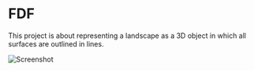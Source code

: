 # FDF

<!DOCTYPE html>
<html>

This project is about representing a landscape as a 3D object
in which all surfaces are outlined in lines.

![Screenshot](screenshot.png)

</html>

